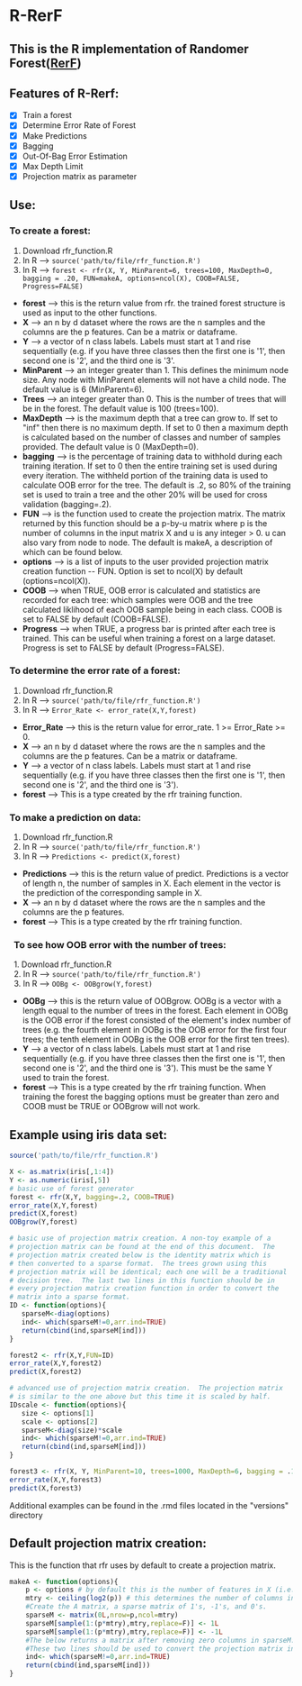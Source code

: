# R-RerF
## This is the R implementation of Randomer Forest([RerF](https://arxiv.org/pdf/1506.03410v2.pdf "arxiv link to RerF paper"))


## Features of R-Rerf:
- [x] Train a forest
- [x] Determine Error Rate of Forest
- [x] Make Predictions
- [x] Bagging
- [x] Out-Of-Bag Error Estimation
- [x] Max Depth Limit
- [x] Projection matrix as parameter

## Use:
###   To create a forest:
   1. Download rfr_function.R
   2. In R --> ```source('path/to/file/rfr_function.R')```  
   3. In R --> ```forest <- rfr(X, Y, MinParent=6, trees=100, MaxDepth=0, bagging = .20, FUN=makeA, options=ncol(X), COOB=FALSE, Progress=FALSE)```  
  - **forest** --> this is the return value from rfr.  the trained forest structure is used as input to the other functions.
  - **X** --> an n by d dataset where the rows are the n samples and the columns are the p features.  Can be a matrix or dataframe.
  - **Y** --> a vector of n class labels.  Labels must start at 1 and rise sequentially (e.g. if you have three classes then the first one is '1', then second one is '2', and the third one is '3'.
  - **MinParent** --> an integer greater than 1.  This defines the minimum node size.  Any node with MinParent elements will not have a child node.  The default value is 6 (MinParent=6).
  - **Trees** --> an integer greater than 0.  This is the number of trees that will be in the forest.  The default value is 100 (trees=100).
  - **MaxDepth** --> is the maximum depth that a tree can grow to.  If set to "inf" then there is no maximum depth.  If set to 0 then a maximum depth is calculated based on the number of classes and number of samples provided.  The default value is 0 (MaxDepth=0).
  - **bagging** --> is the percentage of training data to withhold during each training iteration.  If set to 0 then the entire training set is used during every iteration.  The withheld portion of the training data  is used to calculate OOB error for the tree.  The default is .2, so 80% of the training set is used to train a tree and the other 20% will be used for cross validation (bagging=.2).
  - **FUN** --> is the function used to create the projection matrix.  The matrix returned by this function should be a p-by-u matrix where p is the number of columns in the input matrix X and u is any integer > 0.  u can also vary from node to node.  The default is makeA, a description of which can be found below.
  - **options** --> is a list of inputs to the user provided projection matrix creation function -- FUN.  Option is set to ncol(X) by default (options=ncol(X)).
  - **COOB** --> when TRUE, OOB error is calculated and statistics are recorded for each tree: which samples were OOB and the tree calculated liklihood of each OOB sample being in each class.  COOB is set to FALSE by default (COOB=FALSE).
  - **Progress** --> when TRUE, a progress bar is printed after each tree is trained.  This can be useful when training a forest on a large dataset.  Progress is set to FALSE by default (Progress=FALSE).
  
###   To determine the error rate of a forest:
   1. Download rfr_function.R
   2. In R --> ```source('path/to/file/rfr_function.R')```
   3. In R --> ```Error_Rate <- error_rate(X,Y,forest)```
  - **Error_Rate** --> this is the return value for error_rate.  1 >= Error_Rate >= 0.
  - **X** --> an n by d dataset where the rows are the n samples and the columns are the p features.  Can be a matrix or dataframe.
  - **Y** --> a vector of n class labels.  Labels must start at 1 and rise sequentially (e.g. if you have three classes then the first one is '1', then second one is '2', and the third one is '3').
  - **forest** --> This is a type created by the rfr training function.

###   To make a prediction on data:
   1. Download rfr_function.R
   2. In R --> ```source('path/to/file/rfr_function.R')```
   3. In R --> ```Predictions <- predict(X,forest)```
  - **Predictions** --> this is the return value of predict.  Predictions is a vector of length n, the number of samples in X.  Each element in the vector is the prediction of the corresponding sample in X.
  - **X** --> an n by d dataset where the rows are the n samples and the columns are the p features.
  - **forest** --> This is a type created by the rfr training function.
  
###   To see how OOB error with the number of trees:  
   1. Download rfr_function.R  
   2. In R --> ```source('path/to/file/rfr_function.R')```  
   3. In R --> ```OOBg <- OOBgrow(Y,forest)```  
   - **OOBg** --> this is the return value of OOBgrow.  OOBg is a vector with a length equal to the number of trees in the forest.  Each element in OOBg is the OOB error if the forest consisted of the element's index number of trees (e.g. the fourth element in OOBg is the OOB error for the first four trees; the tenth element in OOBg is the OOB error for the first ten trees).
   - **Y** --> a vector of n class labels.  Labels must start at 1 and rise sequentially (e.g. if you have three classes then the first one is '1', then second one is '2', and the third one is '3').  This must be the same Y used to train the forest.
   - **forest** --> This is a type created by the rfr training function.  When training the forest the bagging options must be greater than zero and COOB must be TRUE or OOBgrow will not work.

## Example using iris data set:
```R
source('path/to/file/rfr_function.R')

X <- as.matrix(iris[,1:4])  
Y <- as.numeric(iris[,5])  
# basic use of forest generator
forest <- rfr(X,Y, bagging=.2, COOB=TRUE)  
error_rate(X,Y,forest)  
predict(X,forest)
OOBgrow(Y,forest)

# basic use of projection matrix creation. A non-toy example of a
# projection matrix can be found at the end of this document.  The 
# projection matrix created below is the identity matrix which is 
# then converted to a sparse format.  The trees grown using this 
# projection matrix will be identical; each one will be a traditional 
# decision tree.  The last two lines in this function should be in 
# every projection matrix creation function in order to convert the 
# matrix into a sparse format.  
ID <- function(options){
   sparseM<-diag(options)
   ind<- which(sparseM!=0,arr.ind=TRUE)
   return(cbind(ind,sparseM[ind]))
}

forest2 <- rfr(X,Y,FUN=ID)
error_rate(X,Y,forest2)
predict(X,forest2)

# advanced use of projection matrix creation.  The projection matrix 
# is similar to the one above but this time it is scaled by half.    
IDscale <- function(options){
   size <- options[1]
   scale <- options[2]
   sparseM<-diag(size)*scale
   ind<- which(sparseM!=0,arr.ind=TRUE)
   return(cbind(ind,sparseM[ind]))
}

forest3 <- rfr(X, Y, MinParent=10, trees=1000, MaxDepth=6, bagging = .10, FUN=IDscale, options=c(ncol(X), .5))
error_rate(X,Y,forest3)
predict(X,forest3)
```
Additional examples can be found in the .rmd files located in the "versions" directory

## Default projection matrix creation:
This is the function that rfr uses by default to create a projection matrix.
```R
makeA <- function(options){
    p <- options # by default this is the number of features in X (i.e. the number of columns in X).
    mtry <- ceiling(log2(p)) # this determines the number of columns in the projection matrix.
    #Create the A matrix, a sparse matrix of 1's, -1's, and 0's.
    sparseM <- matrix(0L,nrow=p,ncol=mtry)
    sparseM[sample(1:(p*mtry),mtry,replace=F)] <- 1L
    sparseM[sample(1:(p*mtry),mtry,replace=F)] <- -1L
    #The below returns a matrix after removing zero columns in sparseM.
    #These two lines should be used to convert the projection matrix into a sparse matrix.
    ind<- which(sparseM!=0,arr.ind=TRUE)
    return(cbind(ind,sparseM[ind]))
}
```
